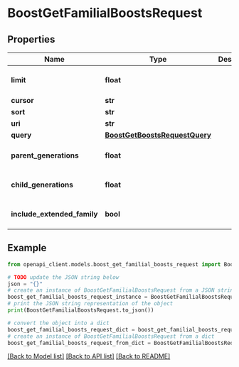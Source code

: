 # BoostGetFamilialBoostsRequest


## Properties

Name | Type | Description | Notes
------------ | ------------- | ------------- | -------------
**limit** | **float** |  | [optional] [default to 25]
**cursor** | **str** |  | [optional] 
**sort** | **str** |  | [optional] 
**uri** | **str** |  | 
**query** | [**BoostGetBoostsRequestQuery**](BoostGetBoostsRequestQuery.md) |  | [optional] 
**parent_generations** | **float** |  | [optional] [default to 1]
**child_generations** | **float** |  | [optional] [default to 1]
**include_extended_family** | **bool** |  | [optional] [default to False]

## Example

```python
from openapi_client.models.boost_get_familial_boosts_request import BoostGetFamilialBoostsRequest

# TODO update the JSON string below
json = "{}"
# create an instance of BoostGetFamilialBoostsRequest from a JSON string
boost_get_familial_boosts_request_instance = BoostGetFamilialBoostsRequest.from_json(json)
# print the JSON string representation of the object
print(BoostGetFamilialBoostsRequest.to_json())

# convert the object into a dict
boost_get_familial_boosts_request_dict = boost_get_familial_boosts_request_instance.to_dict()
# create an instance of BoostGetFamilialBoostsRequest from a dict
boost_get_familial_boosts_request_from_dict = BoostGetFamilialBoostsRequest.from_dict(boost_get_familial_boosts_request_dict)
```
[[Back to Model list]](../README.md#documentation-for-models) [[Back to API list]](../README.md#documentation-for-api-endpoints) [[Back to README]](../README.md)



